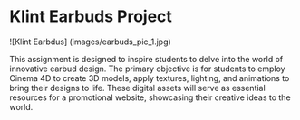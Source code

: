 # Klint Earbuds Project

![Klint Earbdus] (images/earbuds_pic_1.jpg)

This assignment is designed to inspire students to delve into the world of innovative earbud design. The primary objective is for students to employ Cinema 4D to create 3D models, apply textures, lighting, and animations to bring their designs to life. These digital assets will serve as essential resources for a promotional website, showcasing their creative ideas to the world.
 
